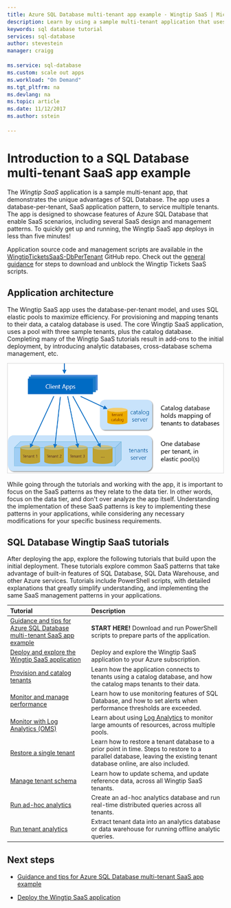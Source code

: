```yaml
---
title: Azure SQL Database multi-tenant app example - Wingtip SaaS | Microsoft Docs 
description: Learn by using a sample multi-tenant application that uses Azure SQL Database, the Wingtip SaaS example
keywords: sql database tutorial
services: sql-database
author: stevestein
manager: craigg

ms.service: sql-database
ms.custom: scale out apps
ms.workload: "On Demand"
ms.tgt_pltfrm: na
ms.devlang: na
ms.topic: article
ms.date: 11/12/2017
ms.author: sstein

---
```

# Introduction to a SQL Database multi-tenant SaaS app example

The *Wingtip SaaS* application is a sample multi-tenant app, that demonstrates the unique advantages of SQL Database. The app uses a database-per-tenant, SaaS application pattern, to service multiple tenants. The app is designed to showcase features of Azure SQL Database that enable SaaS scenarios, including several SaaS design and management patterns. To quickly get up and running, the Wingtip SaaS app deploys in less than five minutes!

Application source code and management scripts are available in the [WingtipTicketsSaaS-DbPerTenant](https://github.com/Microsoft/WingtipTicketsSaaS-DbPerTenant) GitHub repo. Check out the [general guidance](saas-tenancy-wingtip-app-guidance-tips.md) for steps to download and unblock the Wingtip Tickets SaaS scripts.

## Application architecture

The Wingtip SaaS app uses the database-per-tenant model, and uses SQL elastic pools to maximize efficiency. For provisioning and mapping tenants to their data, a catalog database is used. The core Wingtip SaaS application, uses a pool with three sample tenants, plus the catalog database. Completing many of the Wingtip SaaS tutorials result in add-ons to the initial deployment, by introducing analytic databases, cross-database schema management, etc.


![Wingtip SaaS architecture](media/saas-dbpertenant-wingtip-app-overview/app-architecture.png)


While going through the tutorials and working with the app, it is important to focus on the SaaS patterns as they relate to the data tier. In other words, focus on the data tier, and don't over analyze the app itself. Understanding the implementation of these SaaS patterns is key to implementing these patterns in your applications, while considering any necessary modifications for your specific business requirements.

## SQL Database Wingtip SaaS tutorials

After deploying the app, explore the following tutorials that build upon the initial deployment. These tutorials explore common SaaS patterns that take advantage of built-in features of SQL Database, SQL Data Warehouse, and other Azure services. Tutorials include PowerShell scripts, with detailed explanations that greatly simplify understanding, and implementing the same SaaS management patterns in your applications.


| Tutorial | Description |
|:--|:--|
| [Guidance and tips for Azure SQL Database multi-tenant SaaS app example](saas-tenancy-wingtip-app-guidance-tips.md) | **START HERE!** Download and run PowerShell scripts to prepare parts of the application. |
|[Deploy and explore the Wingtip SaaS application](saas-dbpertenant-get-started-deploy.md)|  Deploy and explore the Wingtip SaaS application to your Azure subscription. |
|[Provision and catalog tenants](saas-dbpertenant-provision-and-catalog.md)| Learn how the application connects to tenants using a catalog database, and how the catalog maps tenants to their data. |
|[Monitor and manage performance](saas-dbpertenant-performance-monitoring.md)| Learn how to use monitoring features of SQL Database, and how to set alerts when performance thresholds are exceeded. |
|[Monitor with Log Analytics (OMS)](saas-dbpertenant-log-analytics.md) | Learn about using [Log Analytics](../log-analytics/log-analytics-overview.md) to monitor large amounts of resources, across multiple pools. |
|[Restore a single tenant](saas-dbpertenant-restore-single-tenant.md)| Learn how to restore a tenant database to a prior point in time. Steps to restore to a parallel database, leaving the existing tenant database online, are also included. |
|[Manage tenant schema](saas-tenancy-schema-management.md)| Learn how to update schema, and update reference data, across all Wingtip SaaS tenants. |
|[Run ad-hoc analytics](saas-tenancy-adhoc-analytics.md) | Create an ad-hoc analytics database and run real-time distributed queries across all tenants.  |
|[Run tenant analytics](saas-tenancy-tenant-analytics.md) | Extract tenant data into an analytics database or data warehouse for running offline analytic queries. |


## Next steps

- [Guidance and tips for Azure SQL Database multi-tenant SaaS app example](saas-tenancy-wingtip-app-guidance-tips.md)

- [Deploy the Wingtip SaaS application](saas-dbpertenant-get-started-deploy.md)
